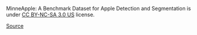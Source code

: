 MinneApple: A Benchmark Dataset for Apple Detection and Segmentation is under [CC BY-NC-SA 3.0 US](https://creativecommons.org/licenses/by-nc-sa/3.0/us/) license.

[Source](https://conservancy.umn.edu/handle/11299/206575)